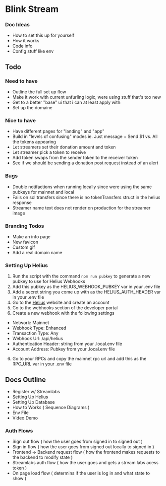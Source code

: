 # Blink Stream

### Doc Ideas
- How to set this up for yourself
- How it works
- Code info
- Config stuff like env

## Todo

### Need to have
- Outline the full set up flow
- Make it work with current unfurling logic, were using stuff that's too new
- Get to a better "base" ui that i can at least apply with
- Set up the domaine

### Nice to have
- Have different pages for "landing" and "app"
- Build in "levels of confusing" modes ie. Just message + Send $1 vs.  All the tokens appearing
- Let streamers set their donation amount and token
- Let streamer pick a token to receive
- Add token swaps from the sender token to the receiver token
- See if we should be sending a donation post request instead of an alert

### Bugs
- Double notifactions when running locally since were using the same pubkeys for mainnet and local
- Fails on sol transfers since there is no tokenTransfers struct in the helius response
- Streamer name text does not render on production for the streamer image

### Branding Todos
- Make an info page
- New favicon
- Custom gif
- Add a real domain name


### Setting Up Helius

1. Run the script with the command `npm run pubkey` to generate a new pubkey to use for Helius Webhooks
2. Add this pubkey as the HELIUS_WEBHOOK_PUBKEY var in your .env file
3. Add a secret string you come up with as the HELIUS_AUTH_HEADER var in your .env file
3. Go to the [Helius](https://www.helius.dev/) website and create an account
4. Go to the webhooks section of the developer portal
5. Create a new webhook with the following settings
- Network: Mainnet
- Webhook Type: Enhanced
- Transaction Type: Any
- Webhook Url: <url from ngrok>/api/helius
- Authentication Header: string from your .local.env file
- Account Address: Pubkey from your .local.env file
6. Go to your RPCs and copy the mainnet rpc url and add this as the RPC_URL var in your .env file

## Docs Outline
- Register w/ Streamlabs
- Setting Up Helius
- Setting Up Database
- How to Works ( Sequence Diagrams )
- Env File
- Video Demo

### Auth Flows
- Sign out flow ( how the user goes from signed in to signed out )
- Sign in flow ( how the user goes from signed out locally to signed in )
- Frontend -> Backend request flow ( how the frontend makes requests to the backend to modify state )
- Streamlabs auth flow ( how the user goes and gets a stream labs acess token )
- On page load flow ( determins if the user is log in and what state to show )

